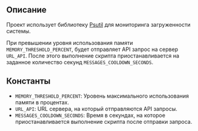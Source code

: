 ## Описание

Проект использует библиотеку [Psutil](https://pypi.org/project/psutil/) для мониторинга загруженности системы.

При превышении уровня использования памяти `MEMORY_THRESHOLD_PERCENT`, будет отправляет API запрос на сервер `URL_API`. После этого выполнение скрипта приостанавливается на заданное количество секунд `MESSAGES_COOLDOWN_SECONDS`.

## Константы

- `MEMORY_THRESHOLD_PERCENT`: Уровень максимального использования памяти в процентах.
- `URL_API`: URL сервера, на который отправляются API запросы.
- `MESSAGES_COOLDOWN_SECONDS`: Время в секундах, на которое приостанавливается выполнение скрипта после отправки запроса.

